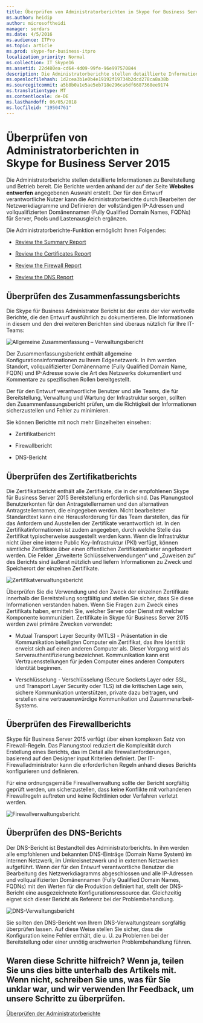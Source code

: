 ```yaml
---
title: Überprüfen von Administratorberichten in Skype for Business Server 2015
ms.author: heidip
author: microsoftheidi
manager: serdars
ms.date: 4/5/2016
ms.audience: ITPro
ms.topic: article
ms.prod: skype-for-business-itpro
localization_priority: Normal
ms.collection: IT_Skype16
ms.assetid: 22d480ea-cd64-4d09-99fe-96e997570844
description: Die Administratorberichte stellen detaillierte Informationen zu Bereitstellung und Betrieb bereit. Die Berichte werden generiert basierend auf der Auswahl im Design Sites gekennzeichnet. Der für den Entwurf verantwortliche Nutzer kann die Administratorberichte durch Bearbeiten der Netzwerkdiagramme und Definieren der vollständigen IP-Adressen und vollqualifizierten Domänennamen (Fully Qualified Domain Names, FQDNs) für Server, Pools und Lastenausgleich ergänzen.
ms.openlocfilehash: 1d2cea3b1e0b4e19192f19734b2dcd278ca8a38b
ms.sourcegitcommit: a5b8b0a1e5ae5eb718e296ca6df6687368ee9174
ms.translationtype: MT
ms.contentlocale: de-DE
ms.lasthandoff: 06/05/2018
ms.locfileid: "19504761"
---
```

# <a name="review-the-administrator-reports-in-skype-for-business-server-2015"></a>Überprüfen von Administratorberichten in Skype for Business Server 2015
 
Die Administratorberichte stellen detaillierte Informationen zu Bereitstellung und Betrieb bereit. Die Berichte werden anhand der auf der Seite **Websites entwerfen** angegebenen Auswahl erstellt. Der für den Entwurf verantwortliche Nutzer kann die Administratorberichte durch Bearbeiten der Netzwerkdiagramme und Definieren der vollständigen IP-Adressen und vollqualifizierten Domänennamen (Fully Qualified Domain Names, FQDNs) für Server, Pools und Lastenausgleich ergänzen.
  
Die Administratorberichte-Funktion ermöglicht Ihnen Folgendes:
  
- [Review the Summary Report](review-the-administrator-reports.md#Summary_report)
    
- [Review the Certificates Report](review-the-administrator-reports.md#Certificates_Report)
    
- [Review the Firewall Report](review-the-administrator-reports.md#Firewall_report)
    
- [Review the DNS Report](review-the-administrator-reports.md#DNS_Report)
    
## <a name="review-the-summary-report"></a>Überprüfen des Zusammenfassungsberichts
<a name="Summary_report"> </a>

Die Skype für Business Administrator Bericht ist der erste der vier wertvolle Berichte, die den Entwurf ausführlich zu dokumentieren. Die Informationen in diesem und den drei weiteren Berichten sind überaus nützlich für Ihre IT-Teams:
  
![Allgemeine Zusammenfassung – Verwaltungsbericht](../../media/General_Summary_Report_Admin_Report.png)
  
Der Zusammenfassungsbericht enthält allgemeine Konfigurationsinformationen zu Ihrem Edgenetzwerk. In ihm werden Standort, vollqualifizierter Domänenname (Fully Qualified Domain Name, FQDN) und IP-Adresse sowie die Art des Netzwerks dokumentiert und Kommentare zu spezifischen Rollen bereitgestellt.
  
Der für den Entwurf verantwortliche Benutzer und alle Teams, die für Bereitstellung, Verwaltung und Wartung der Infrastruktur sorgen, sollten den Zusammenfassungsbericht prüfen, um die Richtigkeit der Informationen sicherzustellen und Fehler zu minimieren.
  
Sie können Berichte mit noch mehr Einzelheiten einsehen:
  
- Zertifikatbericht
    
- Firewallbericht
    
- DNS-Bericht
    
## <a name="review-the-certificates-report"></a>Überprüfen des Zertifikatberichts
<a name="Certificates_Report"> </a>

Die Zertifikatbericht enthält alle Zertifikate, die in der empfohlenen Skype für Business Server 2015 Bereitstellung erforderlich sind. Das Planungstool Benutzerkonten für den Antragstellernamen und den alternativen Antragstellernamen, die eingegeben werden. Nicht bearbeiteter Standardtext kann eine Herausforderung für das Team darstellen, das für das Anfordern und Ausstellen der Zertifikate verantwortlich ist. In den Zertifikatinformationen ist zudem angegeben, durch welche Stelle das Zertifikat typischerweise ausgestellt werden kann. Wenn die Infrastruktur nicht über eine interne Public Key-Infrastruktur (PKI) verfügt, können sämtliche Zertifikate über einen öffentlichen Zertifikatanbieter angefordert werden. Die Felder „Erweiterte Schlüsselverwendungen“ und „Zuweisen zu“ des Berichts sind äußerst nützlich und liefern Informationen zu Zweck und Speicherort der einzelnen Zertifikate. 
  
![Zertifikatverwaltungsbericht](../../media/Certificates_Report_Admin_Report.png)
  
Überprüfen Sie die Verwendung und den Zweck der einzelnen Zertifikate innerhalb der Bereitstellung sorgfältig und stellen Sie sicher, dass Sie diese Informationen verstanden haben. Wenn Sie Fragen zum Zweck eines Zertifikats haben, ermitteln Sie, welcher Server oder Dienst mit welcher Komponente kommuniziert. Zertifikate in Skype für Business Server 2015 werden zwei primäre Zwecken verwendet:
  
- Mutual Transport Layer Security (MTLS) - Präsentation in die Kommunikation beteiligten Computer ein Zertifikat, das ihre Identität erweist sich auf einen anderen Computer als. Dieser Vorgang wird als Serverauthentifizierung bezeichnet. Kommunikation kann erst Vertrauensstellungen für jeden Computer eines anderen Computers Identität beginnen.
    
- Verschlüsselung - Verschlüsselung (Secure Sockets Layer oder SSL, und Transport Layer Security oder TLS) ist die kritischen Lage sein, sichere Kommunikation unterstützen, private dazu beitragen, und erstellen eine vertrauenswürdige Kommunikation und Zusammenarbeit-Systems.
    
## <a name="review-the-firewall-report"></a>Überprüfen des Firewallberichts
<a name="Firewall_report"> </a>

Skype für Business Server 2015 verfügt über einen komplexen Satz von Firewall-Regeln. Das Planungstool reduziert die Komplexität durch Erstellung eines Berichts, das im Detail alle firewallanforderungen, basierend auf den Designer input Kriterien definiert. Der IT-Firewalladministrator kann die erforderlichen Regeln anhand dieses Berichts konfigurieren und definieren.
  
Für eine ordnungsgemäße Firewallverwaltung sollte der Bericht sorgfältig geprüft werden, um sicherzustellen, dass keine Konflikte mit vorhandenen Firewallregeln auftreten und keine Richtlinien oder Verfahren verletzt werden.
  
![Firewallverwaltungsbericht](../../media/Firewall_Report_Admin_Report.png)
  
## <a name="review-the-dns-report"></a>Überprüfen des DNS-Berichts
<a name="DNS_Report"> </a>

Der DNS-Bericht ist Bestandteil des Administratorberichts. In ihm werden alle empfohlenen und bekannten DNS-Einträge (Domain Name System) im internen Netzwerk, im Umkreisnetzwerk und in externen Netzwerken aufgeführt. Wenn der für den Entwurf verantwortliche Benutzer die Bearbeitung des Netzwerkdiagramms abgeschlossen und alle IP-Adressen und vollqualifizierten Domänennamen (Fully Qualified Domain Names, FQDNs) mit den Werten für die Produktion definiert hat, stellt der DNS-Bericht eine ausgezeichnete Konfigurationsressource dar. Gleichzeitig eignet sich dieser Bericht als Referenz bei der Problembehandlung.
  
![DNS-Verwaltungsbericht](../../media/DNS_Report_Admin_Report.png)
  
Sie sollten den DNS-Bericht von Ihrem DNS-Verwaltungsteam sorgfältig überprüfen lassen. Auf diese Weise stellen Sie sicher, dass die Konfiguration keine Fehler enthält, die u. U. zu Problemen bei der Bereitstellung oder einer unnötig erschwerten Problembehandlung führen.
  
## <a name="see-also"></a>Waren diese Schritte hilfreich? Wenn ja, teilen Sie uns dies bitte unterhalb des Artikels mit. Wenn nicht, schreiben Sie uns, was für Sie unklar war, und wir verwenden Ihr Feedback, um unsere Schritte zu überprüfen.
<a name="DNS_Report"> </a>

[Überprüfen der Administratorberichte](http://technet.microsoft.com/library/1dee56a9-a033-4201-9765-e3469bd7d3e3.aspx)